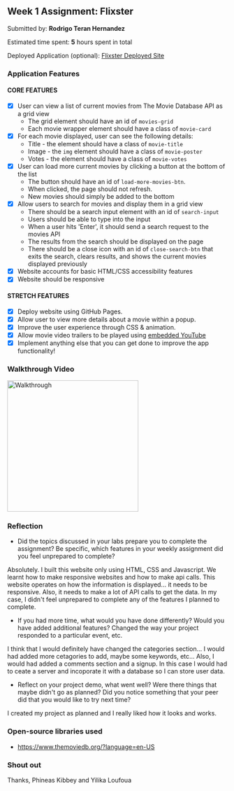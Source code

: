 ## Week 1 Assignment: Flixster

Submitted by: **Rodrigo Teran Hernandez**

Estimated time spent: **5** hours spent in total

Deployed Application (optional): [Flixster Deployed Site](https://flixster-starter.vercel.app/)

### Application Features

#### CORE FEATURES

- [x] User can view a list of current movies from The Movie Database API as a grid view
  - The grid element should have an id of `movies-grid`
  - Each movie wrapper element should have a class of `movie-card`
- [x] For each movie displayed, user can see the following details:
  - Title - the element should have a class of `movie-title`
  - Image - the `img` element should have a class of `movie-poster`
  - Votes - the element should have a class of `movie-votes`
- [x] User can load more current movies by clicking a button at the bottom of the list
  - The button should have an id of `load-more-movies-btn`.
  - When clicked, the page should not refresh.
  - New movies should simply be added to the bottom
- [x] Allow users to search for movies and display them in a grid view
  - There should be a search input element with an id of `search-input`
  - Users should be able to type into the input
  - When a user hits 'Enter', it should send a search request to the movies API
  - The results from the search should be displayed on the page
  - There should be a close icon with an id of `close-search-btn` that exits the search, clears results, and shows the current movies displayed previously
- [x] Website accounts for basic HTML/CSS accessibility features
- [x] Website should be responsive

#### STRETCH FEATURES

- [x] Deploy website using GitHub Pages. 
- [x] Allow user to view more details about a movie within a popup.
- [x] Improve the user experience through CSS & animation.
- [x] Allow movie video trailers to be played using [embedded YouTube](https://support.google.com/youtube/answer/171780?hl=en)
- [x] Implement anything else that you can get done to improve the app functionality!

### Walkthrough Video

<img src="walk.gif" alt="Walkthrough" width="300px">

### Reflection

* Did the topics discussed in your labs prepare you to complete the assignment? Be specific, which features in your weekly assignment did you feel unprepared to complete?

Absolutely. I built this website only using HTML, CSS and Javascript. We learnt how to make responsive websites and how to make api calls. This website operates on how the information is displayed... it needs to be responsive. Also, it needs to make a lot of API calls to get the data. In my case, I didn't feel unprepared to complete any of the features I planned to complete.

* If you had more time, what would you have done differently? Would you have added additional features? Changed the way your project responded to a particular event, etc.
  
I think that I would definitely have changed the categories section... I would had added more cetagories to add, maybe some keywords, etc... Also, I would had added a comments section and a signup. In this case I would had to ceate a server and incoporate it with a database so I can store user data.

* Reflect on your project demo, what went well? Were there things that maybe didn't go as planned? Did you notice something that your peer did that you would like to try next time?

I created my project as planned and I really liked how it looks and works.

### Open-source libraries used

- https://www.themoviedb.org/?language=en-US

### Shout out

Thanks, Phineas Kibbey and Yilika Loufoua
